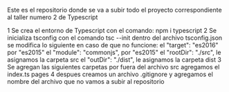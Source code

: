Este es el repositorio donde se va a subir todo el proyecto correspondiente al taller numero 2 de Typescript

1 Se crea el entorno de Typescript con el comando: npm i typescript
2 Se inicializa tsconfig con el comando tsc --init
dentro del archivo tsconfig.json se modifica lo siguiente en caso de que no funcione:
el "target": "es2016" por "es2015"
el "module": "commonjs", por "es2015"
el "rootDir": "./src", le asignamos la carpeta src
el "outDir": "./dist", le asignamos la carpeta dist
3 Se agregan las siguientes carpetas por fuera del archivo
src agregamos el index.ts
pages
4 despues creamos un archivo .gitignore y agregamos el nombre del archivo que no vamos a subir al repositorio
